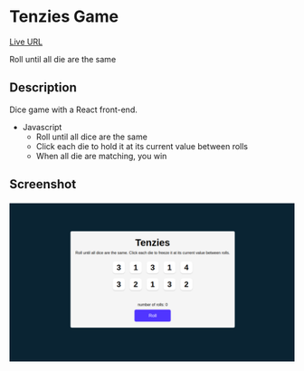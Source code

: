 # Tenzies Game

[Live URL](https://tenzies-game-olive.vercel.app/)

Roll until all die are the same

## Description

Dice game with a React front-end.

- Javascript
  - Roll until all dice are the same
  - Click each die to hold it at its current value between rolls
  - When all die are matching, you win

## Screenshot

![App Screenshot](/public/tenzies-screenshot.jpg)

<!--
## Things Learned:

- React event listeners
- React useState
- React useEffect
- React props
- Conditional rendering -->
